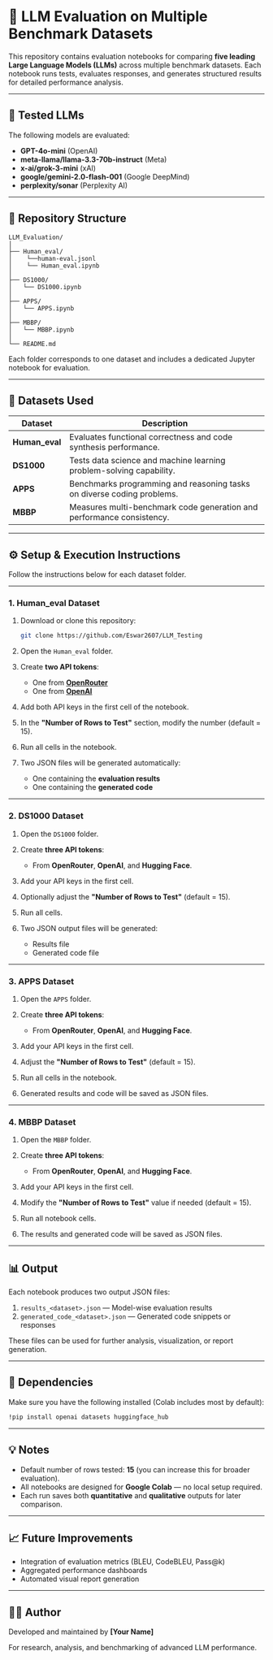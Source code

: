 # 🚀 LLM Evaluation on Multiple Benchmark Datasets

This repository contains evaluation notebooks for comparing **five leading Large Language Models (LLMs)** across multiple benchmark datasets.
Each notebook runs tests, evaluates responses, and generates structured results for detailed performance analysis.

---

## 🧠 **Tested LLMs**

The following models are evaluated:

* **GPT-4o-mini** (OpenAI)
* **meta-llama/llama-3.3-70b-instruct** (Meta)
* **x-ai/grok-3-mini** (xAI)
* **google/gemini-2.0-flash-001** (Google DeepMind)
* **perplexity/sonar** (Perplexity AI)

---

## 📂 **Repository Structure**

```
LLM_Evaluation/
│
├── Human_eval/
│    └──human-eval.jsonl
│    └── Human_eval.ipynb
│
├── DS1000/
│   └── DS1000.ipynb
│
├── APPS/
│   └── APPS.ipynb
│
├── MBBP/
│   └── MBBP.ipynb
│
└── README.md
```

Each folder corresponds to one dataset and includes a dedicated Jupyter notebook for evaluation.

---

## 🧩 **Datasets Used**

| Dataset        | Description                                                            |
| -------------- | ---------------------------------------------------------------------- |
| **Human_eval** | Evaluates functional correctness and code synthesis performance.       |
| **DS1000**     | Tests data science and machine learning problem-solving capability.    |
| **APPS**       | Benchmarks programming and reasoning tasks on diverse coding problems. |
| **MBBP**       | Measures multi-benchmark code generation and performance consistency.  |

---

## ⚙️ **Setup & Execution Instructions**

Follow the instructions below for each dataset folder.

---

### **1. Human_eval Dataset**

1. Download or clone this repository:

   ```bash
   git clone https://github.com/Eswar2607/LLM_Testing
   ```
2. Open the `Human_eval` folder.
3. Create **two API tokens**:

   * One from **[OpenRouter](https://openrouter.ai/)**
   * One from **[OpenAI](https://platform.openai.com/)**
4. Add both API keys in the first cell of the notebook.
5. In the **"Number of Rows to Test"** section, modify the number (default = 15).
6. Run all cells in the notebook.
7. Two JSON files will be generated automatically:

   * One containing the **evaluation results**
   * One containing the **generated code**

---

### **2. DS1000 Dataset**

1. Open the `DS1000` folder.
2. Create **three API tokens**:

   * From **OpenRouter**, **OpenAI**, and **Hugging Face**.
3. Add your API keys in the first cell.
4. Optionally adjust the **"Number of Rows to Test"** (default = 15).
5. Run all cells.
6. Two JSON output files will be generated:

   * Results file
   * Generated code file

---

### **3. APPS Dataset**

1. Open the `APPS` folder.
2. Create **three API tokens**:

   * From **OpenRouter**, **OpenAI**, and **Hugging Face**.
3. Add your API keys in the first cell.
4. Adjust the **"Number of Rows to Test"** (default = 15).
5. Run all cells in the notebook.
6. Generated results and code will be saved as JSON files.

---

### **4. MBBP Dataset**

1. Open the `MBBP` folder.
2. Create **three API tokens**:

   * From **OpenRouter**, **OpenAI**, and **Hugging Face**.
3. Add your API keys in the first cell.
4. Modify the **"Number of Rows to Test"** value if needed (default = 15).
5. Run all notebook cells.
6. The results and generated code will be saved as JSON files.

---

## 📊 **Output**

Each notebook produces two output JSON files:

1. `results_<dataset>.json` — Model-wise evaluation results
2. `generated_code_<dataset>.json` — Generated code snippets or responses

These files can be used for further analysis, visualization, or report generation.

---

## 🧾 **Dependencies**

Make sure you have the following installed (Colab includes most by default):

```bash
!pip install openai datasets huggingface_hub
```

---

## 💡 **Notes**

* Default number of rows tested: **15** (you can increase this for broader evaluation).
* All notebooks are designed for **Google Colab** — no local setup required.
* Each run saves both **quantitative** and **qualitative** outputs for later comparison.

---

## 📈 **Future Improvements**

* Integration of evaluation metrics (BLEU, CodeBLEU, Pass@k)
* Aggregated performance dashboards
* Automated visual report generation

---

## 🧑‍💻 **Author**

Developed and maintained by **[Your Name]**

For research, analysis, and benchmarking of advanced LLM performance.
